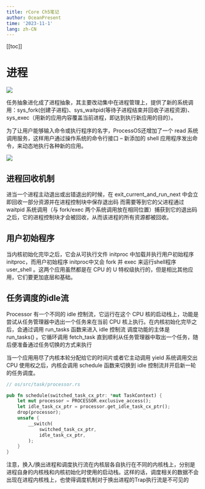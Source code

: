 ```yaml
---
title: rCore Ch5笔记
author: OceanPresent
time: '2023-11-1'
lang: zh-CN
---
```


[[toc]]

# 进程

![](http://res.oceanpresent.art/blog/202311021251475.png)

任务抽象进化成了进程抽象，其主要改动集中在进程管理上，提供了新的系统调用：sys_fork(创建子进程)、sys_waitpid(等待子进程结束并回收子进程资源)、sys_exec（用新的应用内容覆盖当前进程，即达到执行新应用的目的）。

为了让用户能够输入命令或执行程序的名字，ProcessOS还增加了一个 read 系统调用服务，这样用户通过操作系统的命令行接口 – 新添加的 shell 应用程序发出命令，来动态地执行各种新的应用。

![](http://res.oceanpresent.art/blog/202311021251813.png)

## 进程回收机制

进当一个进程主动退出或出错退出的时候，在 exit_current_and_run_next 中会立即回收一部分资源并在进程控制块中保存退出码
而需要等到它的父进程通过 waitpid 系统调用（与 fork/exec 两个系统调用放在相同位置）捕获到它的退出码之后，它的进程控制块才会被回收，从而该进程的所有资源都被回收。

## 用户初始程序

当内核初始化完毕之后，它会从可执行文件 initproc 中加载并执行用户初始程序 initproc，而用户初始程序 initproc中又会 fork 并 exec 来运行shell程序 user_shell 。这两个应用虽然都是在 CPU 的 U 特权级执行的，但是相比其他应用，它们要更加底层和基础。

## 任务调度的idle流

Processor 有一个不同的 idle 控制流，它运行在这个 CPU 核的启动栈上，功能是尝试从任务管理器中选出一个任务来在当前 CPU 核上执行。在内核初始化完毕之后，会通过调用 run_tasks 函数来进入 idle 控制流
调度功能的主体是 run_tasks() 。它循环调用 fetch_task 直到顺利从任务管理器中取出一个任务，随后便准备通过任务切换的方式来执行

当一个应用用尽了内核本轮分配给它的时间片或者它主动调用 yield 系统调用交出 CPU 使用权之后，内核会调用 schedule 函数来切换到 idle 控制流并开启新一轮的任务调度。

```rust
// os/src/task/processor.rs

pub fn schedule(switched_task_cx_ptr: *mut TaskContext) {
    let mut processor = PROCESSOR.exclusive_access();
    let idle_task_cx_ptr = processor.get_idle_task_cx_ptr();
    drop(processor);
    unsafe {
        __switch(
            switched_task_cx_ptr,
            idle_task_cx_ptr,
        );
    }
}
```

注意，换入/换出进程和调度执行流在内核层各自执行在不同的内核栈上，分别是进程自身的内核栈和内核初始化时使用的启动栈。这样的话，调度相关的数据不会出现在进程内核栈上，也使得调度机制对于换出进程的Trap执行流是不可见的